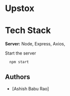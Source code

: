 # Upstox

# Tech Stack 

**Server:** Node, Express, Axios, 




Start the server
```bash
  npm start
```



## Authors
- [Ashish Babu Rao]

